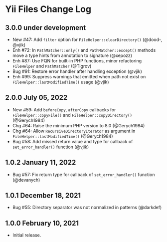 # Yii Files Change Log

## 3.0.0 under development

- New #47: Add `filter` option for `FileHelper::clearDirectory()` (@dood-, @vjik)
- Enh #72: In `PathMatcher::only()` and `PathMatcher::except()` methods move a type hints from annotation
  to signature (@xepozz)
- Enh #87: Use FQN for built-in PHP functions, minor refactoring `FileHelper` and `PathMatcher` (@Tigrov)
- Bug #91: Restore error handler after handling exception (@vjik)
- Enh #99: Suppress warnings that emitted when path not exist on `FileHelper::lastModifiedTime()` usage (@vjik)  

## 2.0.0 July 05, 2022

- New #59: Add `beforeCopy`, `afterCopy` callbacks for `FileHelper::copyFile()` and `FileHelper::copyDirectory()` (@Gerych1984)
- Chg #64: Raise the minimum PHP version to 8.0 (@Gerych1984)
- Chg #64: Allow `RecursiveDirectoryIterator` as argument in `FileHelper::lastModifiedTime()` (@Gerych1984)
- Bug #58: Add missed return value and type for callback of `set_error_handler()` function (@vjik)

## 1.0.2 January 11, 2022

- Bug #57: Fix return type for callback of `set_error_handler()` function (@devanych)

## 1.0.1 December 18, 2021

- Bug #55: Directory separator was not normalized in patterns (@darkdef)

## 1.0.0 February 10, 2021

- Initial release.

